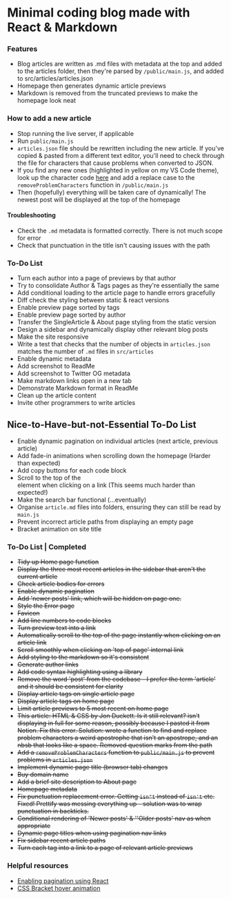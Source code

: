 # Minimal coding blog made with React & Markdown

### Features

- Blog articles are written as .md files with metadata at the top and added to the articles folder, then they're parsed by `/public/main.js`, and added to src/articles/articles.json
- Homepage then generates dynamic article previews
- Markdown is removed from the truncated previews to make the homepage look neat

### How to add a new article

- Stop running the live server, if applicable
- Run `public/main.js`
- `articles.json` file should be rewritten including the new article. If you've copied & pasted from a different text editor, you'll need to check through the file for characters that cause problems when converted to JSON.
- If you find any new ones (highlighted in yellow on my VS Code theme), look up the character code [here](https://www.babelstone.co.uk/Unicode/whatisit.html) and add a replace case to the `removeProblemCharacters` function in `/public/main.js`
- Then (hopefully) everything will be taken care of dynamically! The newest post will be displayed at the top of the homepage

#### Troubleshooting

- Check the `.md` metadata is formatted correctly. There is not much scope for error
- Check that punctuation in the title isn't causing issues with the path

### To-Do List

- Turn each author into a page of previews by that author
- Try to consolidate Author & Tags pages as they're essentially the same
- Add conditional loading to the article page to handle errors gracefully
- Diff check the styling between static & react versions
- Enable preview page sorted by tags
- Enable preview page sorted by author
- Transfer the SingleArticle & About page styling from the static version
- Design a sidebar and dynamically display other relevant blog posts
- Make the site responsive
- Write a test that checks that the number of objects in `articles.json` matches the number of `.md` files in `src/articles`
- Enable dynamic metadata
- Add screenshot to ReadMe
- Add screenshot to Twitter OG metadata
- Make markdown links open in a new tab
- Demonstrate Markdown format in ReadMe
- Clean up the article content
- Invite other programmers to write articles

## Nice-to-Have-but-not-Essential To-Do List

- Enable dynamic pagination on individual articles (next article, previous article)
- Add fade-in animations when scrolling down the homepage (Harder than expected)
- Add copy buttons for each code block
- Scroll to the top of the <article> element when clicking on a link (This seems much harder than expected!)
- Make the search bar functional (...eventually)
- Organise `article.md` files into folders, ensuring they can still be read by `main.js`
- Prevent incorrect article paths from displaying an empty page
- Bracket animation on site title

### To-Do List | Completed

- ~~Tidy up Home page function~~
- ~~Display the three most recent articles in the sidebar that aren't the current article~~
- ~~Check article bodies for errors~~
- ~~Enable dynamic pagination~~
- ~~Add 'newer posts' link, which will be hidden on page one.~~
- ~~Style the Error page~~
- ~~Favicon~~
- ~~Add line numbers to code blocks~~
- ~~Turn preview text into a link~~
- ~~Automatically scroll to the top of the page instantly when clicking on an article link~~
- ~~Scroll smoothly when clicking on 'top of page' internal link~~
- ~~Add styling to the markdown so it's consistent~~
- ~~Generate author links~~
- ~~Add code syntax highlighting using a library~~
- ~~Remove the word 'post' from the codebase - I prefer the term 'article' and it should be consistent for clarity~~
- ~~Display article tags on single article page~~
- ~~Display article tags on home page~~
- ~~Limit article previews to 5 most recent on home page~~
- ~~This article: HTML & CSS by Jon Duckett. Is it still relevant? isn't displaying in full for some reason, possibly because I pasted it from Notion. Fix this error. Solution: wrote a function to find and replace problem characters a weird apostrophe that isn't an apostrope, and an nbsb that looks like a space. Removed question marks from the path~~
- ~~Add a `removeProblemCharacters` function to `public/main.js` to prevent problems in `articles.json`~~
- ~~Implement dynamic page title (browser tab) changes~~
- ~~Buy domain name~~
- ~~Add a brief site description to About page~~
- ~~Homepage metadata~~
- ~~Fix punctuation replacement error. Getting `isn"t` instead of `isn't` etc. Fixed! Prettify was messing everything up - solution was to wrap punctuation in backticks.~~
- ~~Conditional rendering of 'Newer posts' & ''Older posts' nav as when appropriate~~
- ~~Dynamic page titles when using pagination nav links~~
- ~~Fix sidebar recent article paths~~
- ~~Turn each tag into a link to a page of relevant article previews~~

### Helpful resources

- [Enabling pagination using React](https://www.educative.io/answers/how-to-implement-pagination-in-reactjs)
- [CSS Bracket hover animation](https://codepen.io/adatg/pen/BGLVGL?editors=0100)
